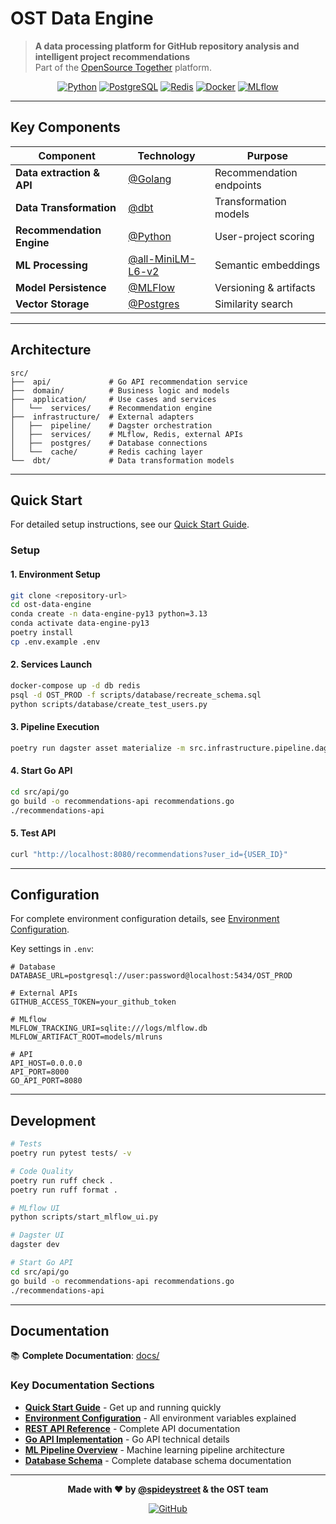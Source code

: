 # OST Data Engine

> **A data processing platform for GitHub repository analysis and intelligent project recommendations**  
> Part of the [OpenSource Together](https://github.com/opensource-together) platform.

<div align="center">

[![Python](https://img.shields.io/badge/Python-3.13+-blue.svg)](https://python.org) [![PostgreSQL](https://img.shields.io/badge/PostgreSQL-15+-green.svg)](https://postgresql.org) [![Redis](https://img.shields.io/badge/Redis-6+-red.svg)](https://redis.io) [![Docker](https://img.shields.io/badge/Docker-Ready-blue.svg)](https://docker.com) [![MLflow](https://img.shields.io/badge/MLflow-Enabled-orange.svg)](https://mlflow.org)

</div>

---

## Key Components

| Component | Technology | Purpose |
|-----------|------------|---------|
| **Data extraction & API** | [@Golang](https://github.com/golang/go) | Recommendation endpoints |
| **Data Transformation** | [@dbt](https://github.com/golang/go) | Transformation models |
| **Recommendation Engine** | [@Python](https://github.com/python) | User-project scoring |
| **ML Processing** | [@all-MiniLM-L6-v2](https://huggingface.co/sentence-transformers/all-MiniLM-L6-v2) | Semantic embeddings |
| **Model Persistence** | [@MLFlow](https://github.com/mlflow/mlflow) | Versioning & artifacts |
| **Vector Storage** | [@Postgres](https://github.com/postgres/postgres) | Similarity search |

---

## Architecture

```
src/
├──  api/             # Go API recommendation service
├──  domain/          # Business logic and models
├──  application/     # Use cases and services
│   └──  services/    # Recommendation engine
├──  infrastructure/  # External adapters
│   ├──  pipeline/    # Dagster orchestration
│   ├──  services/    # MLflow, Redis, external APIs
│   ├──  postgres/    # Database connections
│   └──  cache/       # Redis caching layer
└──  dbt/             # Data transformation models
```

---

## Quick Start

For detailed setup instructions, see our [Quick Start Guide](docs/deployment/quick-start.md).

### Setup

#### 1. **Environment Setup**
```bash
git clone <repository-url>
cd ost-data-engine
conda create -n data-engine-py13 python=3.13
conda activate data-engine-py13
poetry install
cp .env.example .env
```

#### 2. **Services Launch**
```bash
docker-compose up -d db redis
psql -d OST_PROD -f scripts/database/recreate_schema.sql
python scripts/database/create_test_users.py
```

#### 3. **Pipeline Execution**
```bash
poetry run dagster asset materialize -m src.infrastructure.pipeline.dagster.definitions --select training_data_pipeline
```

#### 4. **Start Go API**
```bash
cd src/api/go
go build -o recommendations-api recommendations.go
./recommendations-api
```

#### 5. **Test API**
```bash
curl "http://localhost:8080/recommendations?user_id={USER_ID}"
```

---

## Configuration

For complete environment configuration details, see [Environment Configuration](docs/deployment/environment.md).

Key settings in `.env`:

```env
# Database
DATABASE_URL=postgresql://user:password@localhost:5434/OST_PROD

# External APIs
GITHUB_ACCESS_TOKEN=your_github_token

# MLflow
MLFLOW_TRACKING_URI=sqlite:///logs/mlflow.db
MLFLOW_ARTIFACT_ROOT=models/mlruns

# API
API_HOST=0.0.0.0
API_PORT=8000
GO_API_PORT=8080
```

---

## Development

```bash
# Tests
poetry run pytest tests/ -v

# Code Quality
poetry run ruff check .
poetry run ruff format .

# MLflow UI
python scripts/start_mlflow_ui.py

# Dagster UI
dagster dev

# Start Go API
cd src/api/go
go build -o recommendations-api recommendations.go
./recommendations-api
```

---

## Documentation

📚 **Complete Documentation**: [docs/](docs/)

### Key Documentation Sections

- **[Quick Start Guide](docs/deployment/quick-start.md)** - Get up and running quickly
- **[Environment Configuration](docs/deployment/environment.md)** - All environment variables explained
- **[REST API Reference](docs/api/rest-api.md)** - Complete API documentation
- **[Go API Implementation](docs/api/go-api.md)** - Go API technical details
- **[ML Pipeline Overview](docs/ml-pipeline/overview.md)** - Machine learning pipeline architecture
- **[Database Schema](docs/database/schema.md)** - Complete database schema documentation

---

<div align="center">

**Made with ❤️ by [@spideystreet](https://github.com/spideystreet) & the OST team**

[![GitHub](https://img.shields.io/badge/GitHub-OpenSource%20Together-black.svg)](https://github.com/opensource-together)

</div>
